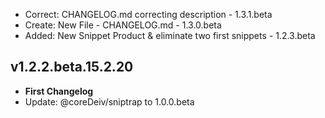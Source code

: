 
- Correct: CHANGELOG.md correcting description                - 1.3.1.beta
- Create: New File - CHANGELOG.md                             - 1.3.0.beta
- Added: New Snippet Product & eliminate two first snippets   - 1.2.3.beta

## v1.2.2.beta.15.2.20
- **First Changelog**
- Update: @coreDeiv/sniptrap to 1.0.0.beta